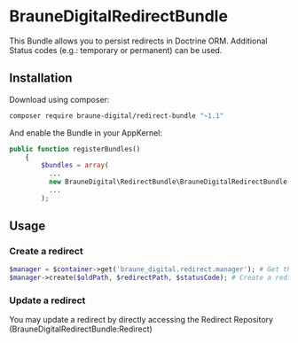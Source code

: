 # BrauneDigitalRedirectBundle
This Bundle allows you to persist redirects in Doctrine ORM. Additional Status codes (e.g.: temporary or permanent) can be used.
## Installation

Download using composer:

```bash
composer require braune-digital/redirect-bundle "~1.1"
```
And enable the Bundle in your AppKernel:

```php
public function registerBundles()
    {
        $bundles = array(
          ...
          new BrauneDigital\RedirectBundle\BrauneDigitalRedirectBundle(),
          ...
        );
```

## Usage  
  
### Create a redirect  
  
```php
$manager = $container->get('braune_digital.redirect.manager'); # Get the RedirectManager
$manager->create($oldPath, $redirectPath, $statusCode); # Create a redirect  

```
### Update a redirect
You may update a redirect by directly accessing the Redirect Repository (BrauneDigitalRedirectBundle:Redirect)